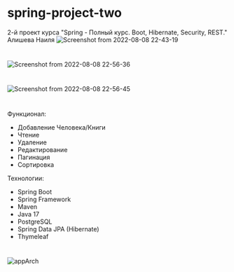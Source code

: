 # spring-project-two
2-й проект курса "Spring - Полный курс. Boot, Hibernate, Security, REST." Алишева Наиля
![Screenshot from 2022-08-08 22-43-19](https://user-images.githubusercontent.com/83831759/183493379-17682123-34be-467b-a638-5740134cac6d.png)
#
![Screenshot from 2022-08-08 22-56-36](https://user-images.githubusercontent.com/83831759/183493393-8c093309-b4f7-49ca-ad57-fb5363655c09.png)
#
![Screenshot from 2022-08-08 22-56-45](https://user-images.githubusercontent.com/83831759/183493410-b4e02ad3-383a-4083-9625-69f7734454c9.png)
#
Функционал:
- Добавление Человека/Книги
- Чтение
- Удаление
- Редактирование
- Пагинация
- Сортировка

Технологии:
- Spring Boot
- Spring Framework
- Maven
- Java 17
- PostgreSQL
- Spring Data JPA (Hibernate)
- Thymeleaf
#
![appArch](https://user-images.githubusercontent.com/83831759/183496095-2dcbf715-17cd-45a7-970b-78837abafcc3.jpg)
